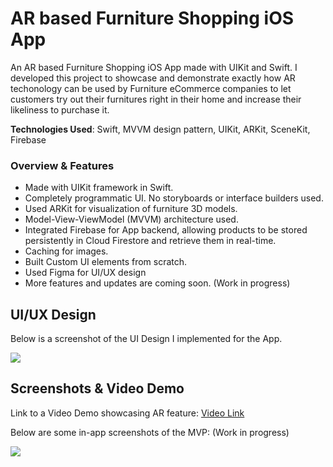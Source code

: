 # AR based Furniture Shopping iOS App

An AR based Furniture Shopping iOS App made with UIKit and Swift. I developed this project to showcase and demonstrate exactly how AR techonology can be used by Furniture eCommerce companies to let customers try out their furnitures right in their home and increase their likeliness to purchase it.

**Technologies Used**: Swift, MVVM design pattern, UIKit, ARKit, SceneKit, Firebase

### Overview & Features

- Made with UIKit framework in Swift.
- Completely programmatic UI. No storyboards or interface builders used.
- Used ARKit for visualization of furniture 3D models.
- Model-View-ViewModel (MVVM) architecture used.
- Integrated Firebase for App backend, allowing products to be stored persistently in Cloud Firestore and retrieve them in real-time.
- Caching for images.
- Built Custom UI elements from scratch.
- Used Figma for UI/UX design
- More features and updates are coming soon. (Work in progress)

## UI/UX Design

Below is a screenshot of the UI Design I implemented for the App.

![](https://i.ibb.co/c8dvv4J/Screenshot-2021-04-14-at-10-09-49-AM.png)

## Screenshots & Video Demo

Link to a Video Demo showcasing AR feature: [Video Link](https://youtu.be/kMHFu1VT5Xo)

Below are some in-app screenshots of the MVP: (Work in progress)

![](https://i.ibb.co/cwpSNmM/AR-Shot-Screenshots-PNG.png)
